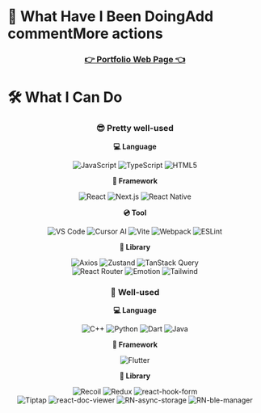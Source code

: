 # 📖 What Have I Been DoingAdd commentMore actions

<div align="center">
 
### [ 👉 Portfolio Web Page 👈 ](https://kmklog.netlify.app)

</div>

# 🛠️ What I Can Do

<div align="center">
 
### 😎 Pretty well-used

**💻 Language**

![JavaScript](https://img.shields.io/badge/JavaScript-F7DF1E?style=for-the-badge&logo=javascript&logoColor=white)
![TypeScript](https://img.shields.io/badge/TypeScript-3178C6?style=for-the-badge&logo=typescript&logoColor=white)
![HTML5](https://img.shields.io/badge/HTML5-E34F26?style=for-the-badge&logo=html5&logoColor=white)

**🚩 Framework**

![React](https://img.shields.io/badge/React-61DAFB?style=for-the-badge&logo=react&logoColor=white)
![Next.js](https://img.shields.io/badge/Next.js-000000?style=for-the-badge&logo=nextdotjs&logoColor=white)
![React Native](https://img.shields.io/badge/React_Native-61DAFB?style=for-the-badge&logo=react&logoColor=white)

**💿 Tool**

![VS Code](https://img.shields.io/badge/VS%20Code-0078D4?style=for-the-badge&logo=visualstudiocode&logoColor=white)
![Cursor AI](https://img.shields.io/badge/Cursor%20AI-FF6F61?style=for-the-badge&logo=cursor&logoColor=white)
![Vite](https://img.shields.io/badge/Vite-646CFF?style=for-the-badge&logo=vite&logoColor=white)
![Webpack](https://img.shields.io/badge/Webpack-8DD6F9?style=for-the-badge&logo=webpack&logoColor=white)
![ESLint](https://img.shields.io/badge/ESLint-4B32C3?style=for-the-badge&logo=eslint&logoColor=white)

**📖 Library**

![Axios](https://img.shields.io/badge/Axios-5A29E8?style=for-the-badge&logo=axios&logoColor=white)
![Zustand](https://img.shields.io/badge/Zustand-FF5959?style=for-the-badge&logo=zustand&logoColor=white)
![TanStack Query](https://img.shields.io/badge/TanStack%20Query-FF8A00?style=for-the-badge&logo=tanstackquery&logoColor=white)
<br/>
![React Router](https://img.shields.io/badge/React%20Router-CA4245?style=for-the-badge&logo=reactrouter&logoColor=white)
![Emotion](https://img.shields.io/badge/Emotion-DB6AC4?style=for-the-badge&logo=emotion&logoColor=white)
![Tailwind](https://img.shields.io/badge/Tailwind%20CSS-06B6D4?style=for-the-badge&logo=tailwindcss&logoColor=white)


### 🫡 Well-used

**💻 Language**

![C++](https://img.shields.io/badge/C++-00599C?style=for-the-badge&logo=cplusplus&logoColor=white)
![Python](https://img.shields.io/badge/Python-3776AB?style=for-the-badge&logo=python&logoColor=white)
![Dart](https://img.shields.io/badge/Dart-0175C2?style=for-the-badge&logo=dart&logoColor=white)
![Java](https://img.shields.io/badge/Java-007396?style=for-the-badge&logo=java&logoColor=white)

**🚩 Framework**

![Flutter](https://img.shields.io/badge/Flutter-02569B?style=for-the-badge&logo=flutter&logoColor=white)

**📖 Library**

![Recoil](https://img.shields.io/badge/Recoil-3F3F3F?style=for-the-badge&logo=recoil&logoColor=white)
![Redux](https://img.shields.io/badge/Redux-764ABC?style=for-the-badge&logo=redux&logoColor=white)
![react-hook-form](https://img.shields.io/badge/react-hook--form-EC5990?style=for-the-badge&logo=reacthookform&logoColor=white)
<br/>
![Tiptap](https://img.shields.io/badge/Tiptap-3178C6?style=for-the-badge&logo=react&logoColor=white)
![react-doc-viewer](https://img.shields.io/badge/react--doc--viewer-5B5D5E?style=for-the-badge&logo=react&logoColor=white)
![RN-async-storage](https://img.shields.io/badge/RN--async--storage-3C3C3C?style=for-the-badge&logo=react&logoColor=white)
![RN-ble-manager](https://img.shields.io/badge/RN--ble--manager-FF6633?style=for-the-badge&logo=react&logoColor=white)

</div>

